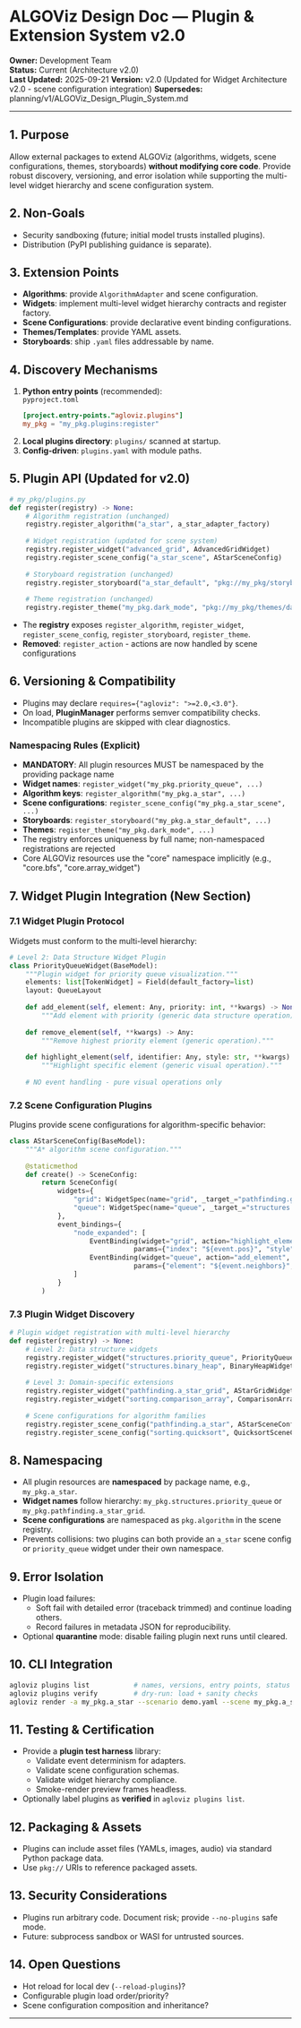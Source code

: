 # ALGOViz Design Doc — Plugin & Extension System v2.0

**Owner:** Development Team  
**Status:** Current (Architecture v2.0)  
**Last Updated:** 2025-09-21
**Version:** v2.0 (Updated for Widget Architecture v2.0 - scene configuration integration)
**Supersedes:** planning/v1/ALGOViz_Design_Plugin_System.md

---

## 1. Purpose
Allow external packages to extend ALGOViz (algorithms, widgets, scene configurations, themes, storyboards) **without modifying core code**. Provide robust discovery, versioning, and error isolation while supporting the multi-level widget hierarchy and scene configuration system.

## 2. Non‑Goals
- Security sandboxing (future; initial model trusts installed plugins).
- Distribution (PyPI publishing guidance is separate).

## 3. Extension Points
- **Algorithms**: provide `AlgorithmAdapter` and scene configuration.
- **Widgets**: implement multi-level widget hierarchy contracts and register factory.
- **Scene Configurations**: provide declarative event binding configurations.
- **Themes/Templates**: provide YAML assets.
- **Storyboards**: ship `.yaml` files addressable by name.

## 4. Discovery Mechanisms
1. **Python entry points** (recommended):  
   `pyproject.toml`
   ```toml
   [project.entry-points."agloviz.plugins"]
   my_pkg = "my_pkg.plugins:register"
   ```
2. **Local plugins directory**: `plugins/` scanned at startup.
3. **Config-driven**: `plugins.yaml` with module paths.

## 5. Plugin API (Updated for v2.0)
```python
# my_pkg/plugins.py
def register(registry) -> None:
    # Algorithm registration (unchanged)
    registry.register_algorithm("a_star", a_star_adapter_factory)
    
    # Widget registration (updated for scene system)
    registry.register_widget("advanced_grid", AdvancedGridWidget)
    registry.register_scene_config("a_star_scene", AStarSceneConfig)
    
    # Storyboard registration (unchanged)
    registry.register_storyboard("a_star_default", "pkg://my_pkg/storyboards/a_star.yaml")
    
    # Theme registration (unchanged)  
    registry.register_theme("my_pkg.dark_mode", "pkg://my_pkg/themes/dark.yaml")
```

- The **registry** exposes `register_algorithm`, `register_widget`, `register_scene_config`, `register_storyboard`, `register_theme`.
- **Removed**: `register_action` - actions are now handled by scene configurations

## 6. Versioning & Compatibility
- Plugins may declare `requires={"agloviz": ">=2.0,<3.0"}`.
- On load, **PluginManager** performs semver compatibility checks.
- Incompatible plugins are skipped with clear diagnostics.

### Namespacing Rules (Explicit)
- **MANDATORY**: All plugin resources MUST be namespaced by the providing package name
- **Widget names**: `register_widget("my_pkg.priority_queue", ...)`
- **Algorithm keys**: `register_algorithm("my_pkg.a_star", ...)`
- **Scene configurations**: `register_scene_config("my_pkg.a_star_scene", ...)`
- **Storyboards**: `register_storyboard("my_pkg.a_star_default", ...)`
- **Themes**: `register_theme("my_pkg.dark_mode", ...)`
- The registry enforces uniqueness by full name; non-namespaced registrations are rejected
- Core ALGOViz resources use the "core" namespace implicitly (e.g., "core.bfs", "core.array_widget")

## 7. Widget Plugin Integration (New Section)

### 7.1 Widget Plugin Protocol
Widgets must conform to the multi-level hierarchy:

```python
# Level 2: Data Structure Widget Plugin
class PriorityQueueWidget(BaseModel):
    """Plugin widget for priority queue visualization."""
    elements: list[TokenWidget] = Field(default_factory=list)
    layout: QueueLayout
    
    def add_element(self, element: Any, priority: int, **kwargs) -> None:
        """Add element with priority (generic data structure operation)."""
        
    def remove_element(self, **kwargs) -> Any:
        """Remove highest priority element (generic operation)."""
        
    def highlight_element(self, identifier: Any, style: str, **kwargs) -> None:
        """Highlight specific element (generic visual operation)."""
    
    # NO event handling - pure visual operations only
```

### 7.2 Scene Configuration Plugins
Plugins provide scene configurations for algorithm-specific behavior:

```python
class AStarSceneConfig(BaseModel):
    """A* algorithm scene configuration."""
    
    @staticmethod
    def create() -> SceneConfig:
        return SceneConfig(
            widgets={
                "grid": WidgetSpec(name="grid", _target_="pathfinding.grid.PathfindingGrid"),
                "queue": WidgetSpec(name="queue", _target_="structures.priority_queue.PriorityQueueWidget")
            },
            event_bindings={
                "node_expanded": [
                    EventBinding(widget="grid", action="highlight_element", 
                               params={"index": "${event.pos}", "style": "expanded"}, order=1),
                    EventBinding(widget="queue", action="add_element", 
                               params={"element": "${event.neighbors}", "priority": "${event.f_score}"}, order=2)
                ]
            }
        )
```

### 7.3 Plugin Widget Discovery
```python
# Plugin widget registration with multi-level hierarchy
def register(registry) -> None:
    # Level 2: Data structure widgets
    registry.register_widget("structures.priority_queue", PriorityQueueWidget)
    registry.register_widget("structures.binary_heap", BinaryHeapWidget)
    
    # Level 3: Domain-specific extensions
    registry.register_widget("pathfinding.a_star_grid", AStarGridWidget)
    registry.register_widget("sorting.comparison_array", ComparisonArrayWidget)
    
    # Scene configurations for algorithm families
    registry.register_scene_config("pathfinding.a_star", AStarSceneConfig)
    registry.register_scene_config("sorting.quicksort", QuicksortSceneConfig)
```

## 8. Namespacing
- All plugin resources are **namespaced** by package name, e.g., `my_pkg.a_star`.
- **Widget names** follow hierarchy: `my_pkg.structures.priority_queue` or `my_pkg.pathfinding.a_star_grid`.
- **Scene configurations** are namespaced as `pkg.algorithm` in the scene registry.
- Prevents collisions: two plugins can both provide an `a_star` scene config or `priority_queue` widget under their own namespace.

## 9. Error Isolation
- Plugin load failures:
  - Soft fail with detailed error (traceback trimmed) and continue loading others.
  - Record failures in metadata JSON for reproducibility.
- Optional **quarantine** mode: disable failing plugin next runs until cleared.

## 10. CLI Integration
```bash
agloviz plugins list           # names, versions, entry points, status
agloviz plugins verify         # dry-run: load + sanity checks
agloviz render -a my_pkg.a_star --scenario demo.yaml --scene my_pkg.a_star_scene
```

## 11. Testing & Certification
- Provide a **plugin test harness** library:
  - Validate event determinism for adapters.
  - Validate scene configuration schemas.
  - Validate widget hierarchy compliance.
  - Smoke-render preview frames headless.
- Optionally label plugins as **verified** in `agloviz plugins list`.

## 12. Packaging & Assets
- Plugins can include asset files (YAMLs, images, audio) via standard Python package data.
- Use `pkg://` URIs to reference packaged assets.

## 13. Security Considerations
- Plugins run arbitrary code. Document risk; provide `--no-plugins` safe mode.
- Future: subprocess sandbox or WASI for untrusted sources.

## 14. Open Questions
- Hot reload for local dev (`--reload-plugins`)?
- Configurable plugin load order/priority?
- Scene configuration composition and inheritance?

---
